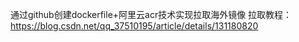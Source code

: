 通过github创建dockerfile+阿里云acr技术实现拉取海外镜像
拉取教程：https://blog.csdn.net/qq_37510195/article/details/131180820
